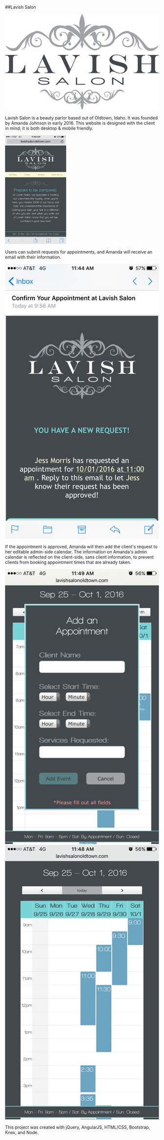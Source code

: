 ##Lavish Salon

![](client/images/lavish_logo_white.png)

Lavish Salon is a beauty parlor based out of Oldtown, Idaho. It was founded by Amanda Johnson in early 2016.
This website is designed with the client in mind; it is both desktop & mobile friendly.

<!-- ![](client/images/landing_pg.png) ![](client/images/book_pg.png) -->

<img src="client/images/landing_pg.png" width="200">

Users can submit requests for appointments, and Amanda will receive an email with their information.

![](client/images/email.png)

If the appointment is approved, Amanda will then add the client's request to her editable admin-side calendar. The information on Amanda's admin calendar is reflected on the client-side, sans client information, to prevent clients from booking appointment times that are already taken.

![](client/images/adminside.png) ![](client/images/clientside.png)

This project was created with jQuery, AngularJS, HTML/CSS, Bootstrap, Knex, and Node.

